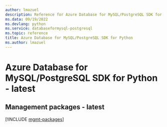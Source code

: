 ```yaml
---
author: lmazuel
description: Reference for Azure Database for MySQL/PostgreSQL SDK for Python
ms.data: 09/19/2022
ms.devlang: python
ms.service: databaseformysql-postgresql
ms.topic: reference
title: Azure Database for MySQL/PostgreSQL SDK for Python
ms.author: lmazuel
---
```

# Azure Database for MySQL/PostgreSQL SDK for Python - latest

## Management packages - latest
[!INCLUDE [mgmt-packages](database-for-mysql-postgresql-mgmt-index.md)]